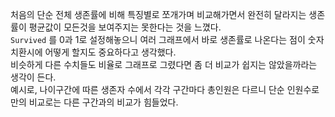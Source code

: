 처음의 단순 전체 생존률에 비해 특징별로 쪼개가며 비교해가면서 완전히 달라지는 생존률이 평균값이 모든것을 보여주지는 못한다는 것을 느꼈다. <br/>
`Survived` 를 0과 1로 설정해놓으니 여러 그래프에서 바로 생존률로 나온다는 점이 숫자 치환시에 어떻게 할지도 중요하다고 생각했다.<br/>
비슷하게 다른 수치들도 비율로 그래프로 그렸다면 좀 더 비교가 쉽지는 않았을까라는 생각이 든다.<br/>
예시로, 나이구간에 따른 생존자 수에서 각각 구간마다 총인원은 다르니 단순 인원수로만의 비교로는 다른 구간과의 비교가 힘들었다.